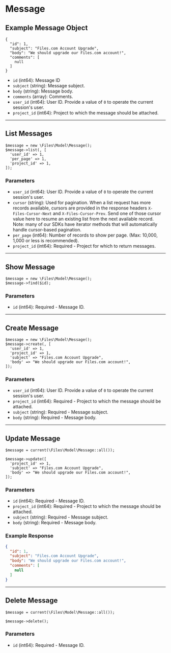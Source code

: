 # Message

## Example Message Object

```
{
  "id": 1,
  "subject": "Files.com Account Upgrade",
  "body": "We should upgrade our Files.com account!",
  "comments": [
    null
  ]
}
```

* `id` (int64): Message ID
* `subject` (string): Message subject.
* `body` (string): Message body.
* `comments` (array): Comments.
* `user_id` (int64): User ID.  Provide a value of `0` to operate the current session's user.
* `project_id` (int64): Project to which the message should be attached.

---

## List Messages

```
$message = new \Files\Model\Message();
$message->list(, [
  'user_id' => 1,
  'per_page' => 1,
  'project_id' => 1,
]);
```


### Parameters

* `user_id` (int64): User ID.  Provide a value of `0` to operate the current session's user.
* `cursor` (string): Used for pagination.  When a list request has more records available, cursors are provided in the response headers `X-Files-Cursor-Next` and `X-Files-Cursor-Prev`.  Send one of those cursor value here to resume an existing list from the next available record.  Note: many of our SDKs have iterator methods that will automatically handle cursor-based pagination.
* `per_page` (int64): Number of records to show per page.  (Max: 10,000, 1,000 or less is recommended).
* `project_id` (int64): Required - Project for which to return messages.

---

## Show Message

```
$message = new \Files\Model\Message();
$message->find($id);
```


### Parameters

* `id` (int64): Required - Message ID.

---

## Create Message

```
$message = new \Files\Model\Message();
$message->create(, [
  'user_id' => 1,
  'project_id' => 1,
  'subject' => "Files.com Account Upgrade",
  'body' => "We should upgrade our Files.com account!",
]);
```


### Parameters

* `user_id` (int64): User ID.  Provide a value of `0` to operate the current session's user.
* `project_id` (int64): Required - Project to which the message should be attached.
* `subject` (string): Required - Message subject.
* `body` (string): Required - Message body.

---

## Update Message

```
$message = current(\Files\Model\Message::all());

$message->update([
  'project_id' => 1,
  'subject' => "Files.com Account Upgrade",
  'body' => "We should upgrade our Files.com account!",
]);
```

### Parameters

* `id` (int64): Required - Message ID.
* `project_id` (int64): Required - Project to which the message should be attached.
* `subject` (string): Required - Message subject.
* `body` (string): Required - Message body.

### Example Response

```json
{
  "id": 1,
  "subject": "Files.com Account Upgrade",
  "body": "We should upgrade our Files.com account!",
  "comments": [
    null
  ]
}
```

---

## Delete Message

```
$message = current(\Files\Model\Message::all());

$message->delete();
```

### Parameters

* `id` (int64): Required - Message ID.

